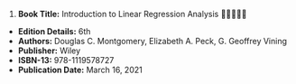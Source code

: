 1. **Book Title:** Introduction to Linear Regression Analysis 🚨🚨🚨🚨🚨
- **Edition Details:** 6th
- **Authors:** Douglas C. Montgomery, Elizabeth A. Peck, G. Geoffrey Vining
- **Publisher:** Wiley
- **ISBN-13:** 978-1119578727
- **Publication Date:** March 16, 2021
